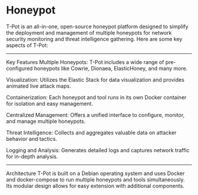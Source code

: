 # Honeypot
T-Pot is an all-in-one, open-source honeypot platform designed to simplify the deployment and management of multiple honeypots for network security monitoring and threat intelligence gathering. Here are some key aspects of T-Pot:


************
Key Features 
Multiple Honeypots: T-Pot includes a wide range of pre-configured honeypots like Cowrie, Dionaea, ElasticHoney, and many more.

Visualization: Utilizes the Elastic Stack for data visualization and provides animated live attack maps.

Containerization: Each honeypot and tool runs in its own Docker container for isolation and easy management.

Centralized Management: Offers a unified interface to configure, monitor, and manage multiple honeypots.

Threat Intelligence: Collects and aggregates valuable data on attacker behavior and tactics.

Logging and Analysis: Generates detailed logs and captures network traffic for in-depth analysis.


************
Architecture
T-Pot is built on a Debian operating system and uses Docker and docker-compose to run multiple honeypots and tools simultaneously. Its modular design allows for easy extension with additional components.